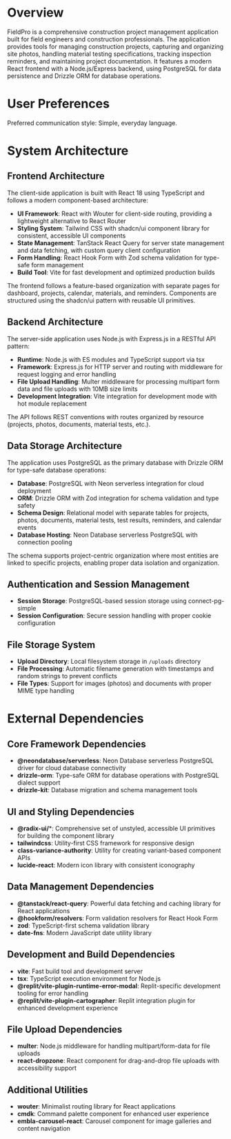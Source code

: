 # Overview

FieldPro is a comprehensive construction project management application built for field engineers and construction professionals. The application provides tools for managing construction projects, capturing and organizing site photos, handling material testing specifications, tracking inspection reminders, and maintaining project documentation. It features a modern React frontend with a Node.js/Express backend, using PostgreSQL for data persistence and Drizzle ORM for database operations.

# User Preferences

Preferred communication style: Simple, everyday language.

# System Architecture

## Frontend Architecture
The client-side application is built with React 18 using TypeScript and follows a modern component-based architecture:

- **UI Framework**: React with Wouter for client-side routing, providing a lightweight alternative to React Router
- **Styling System**: Tailwind CSS with shadcn/ui component library for consistent, accessible UI components
- **State Management**: TanStack React Query for server state management and data fetching, with custom query client configuration
- **Form Handling**: React Hook Form with Zod schema validation for type-safe form management
- **Build Tool**: Vite for fast development and optimized production builds

The frontend follows a feature-based organization with separate pages for dashboard, projects, calendar, materials, and reminders. Components are structured using the shadcn/ui pattern with reusable UI primitives.

## Backend Architecture
The server-side application uses Node.js with Express.js in a RESTful API pattern:

- **Runtime**: Node.js with ES modules and TypeScript support via tsx
- **Framework**: Express.js for HTTP server and routing with middleware for request logging and error handling
- **File Upload Handling**: Multer middleware for processing multipart form data and file uploads with 10MB size limits
- **Development Integration**: Vite integration for development mode with hot module replacement

The API follows REST conventions with routes organized by resource (projects, photos, documents, material tests, etc.).

## Data Storage Architecture
The application uses PostgreSQL as the primary database with Drizzle ORM for type-safe database operations:

- **Database**: PostgreSQL with Neon serverless integration for cloud deployment
- **ORM**: Drizzle ORM with Zod integration for schema validation and type safety
- **Schema Design**: Relational model with separate tables for projects, photos, documents, material tests, test results, reminders, and calendar events
- **Database Hosting**: Neon Database serverless PostgreSQL with connection pooling

The schema supports project-centric organization where most entities are linked to specific projects, enabling proper data isolation and organization.

## Authentication and Session Management
- **Session Storage**: PostgreSQL-based session storage using connect-pg-simple
- **Session Configuration**: Secure session handling with proper cookie configuration

## File Storage System
- **Upload Directory**: Local filesystem storage in `/uploads` directory
- **File Processing**: Automatic filename generation with timestamps and random strings to prevent conflicts
- **File Types**: Support for images (photos) and documents with proper MIME type handling

# External Dependencies

## Core Framework Dependencies
- **@neondatabase/serverless**: Neon Database serverless PostgreSQL driver for cloud database connectivity
- **drizzle-orm**: Type-safe ORM for database operations with PostgreSQL dialect support
- **drizzle-kit**: Database migration and schema management tools

## UI and Styling Dependencies
- **@radix-ui/***: Comprehensive set of unstyled, accessible UI primitives for building the component library
- **tailwindcss**: Utility-first CSS framework for responsive design
- **class-variance-authority**: Utility for creating variant-based component APIs
- **lucide-react**: Modern icon library with consistent iconography

## Data Management Dependencies
- **@tanstack/react-query**: Powerful data fetching and caching library for React applications
- **@hookform/resolvers**: Form validation resolvers for React Hook Form
- **zod**: TypeScript-first schema validation library
- **date-fns**: Modern JavaScript date utility library

## Development and Build Dependencies
- **vite**: Fast build tool and development server
- **tsx**: TypeScript execution environment for Node.js
- **@replit/vite-plugin-runtime-error-modal**: Replit-specific development tooling for error handling
- **@replit/vite-plugin-cartographer**: Replit integration plugin for enhanced development experience

## File Upload Dependencies
- **multer**: Node.js middleware for handling multipart/form-data for file uploads
- **react-dropzone**: React component for drag-and-drop file uploads with accessibility support

## Additional Utilities
- **wouter**: Minimalist routing library for React applications
- **cmdk**: Command palette component for enhanced user experience
- **embla-carousel-react**: Carousel component for image galleries and content navigation